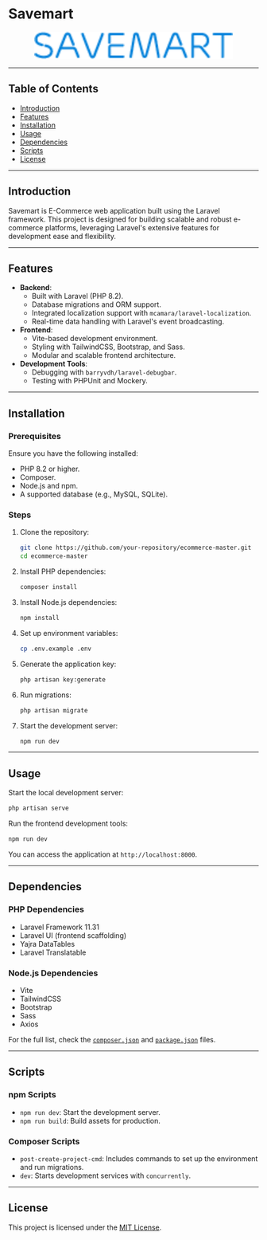
# Savemart

<p align="center">
  <a href="https://laravel.com" target="_blank">
    <img src="https://github.com/MostafaAllam-start/ecommerce/blob/master/public/assets/front/modules/novthemeconfig/images/logos/logo-1.png" width="400" alt="Laravel Logo">
  </a>
</p>

---

## Table of Contents
- [Introduction](#introduction)
- [Features](#features)
- [Installation](#installation)
- [Usage](#usage)
- [Dependencies](#dependencies)
- [Scripts](#scripts)
- [License](#license)

---

## Introduction
Savemart is E-Commerce web application built using the Laravel framework. This project is designed for building scalable and robust e-commerce platforms, leveraging Laravel's extensive features for development ease and flexibility.

---

## Features
- **Backend**:
  - Built with Laravel (PHP 8.2).
  - Database migrations and ORM support.
  - Integrated localization support with `mcamara/laravel-localization`.
  - Real-time data handling with Laravel's event broadcasting.
- **Frontend**:
  - Vite-based development environment.
  - Styling with TailwindCSS, Bootstrap, and Sass.
  - Modular and scalable frontend architecture.
- **Development Tools**:
  - Debugging with `barryvdh/laravel-debugbar`.
  - Testing with PHPUnit and Mockery.

---

## Installation

### Prerequisites
Ensure you have the following installed:
- PHP 8.2 or higher.
- Composer.
- Node.js and npm.
- A supported database (e.g., MySQL, SQLite).

### Steps
1. Clone the repository:
   ```bash
   git clone https://github.com/your-repository/ecommerce-master.git
   cd ecommerce-master
   ```

2. Install PHP dependencies:
   ```bash
   composer install
   ```

3. Install Node.js dependencies:
   ```bash
   npm install
   ```

4. Set up environment variables:
   ```bash
   cp .env.example .env
   ```

5. Generate the application key:
   ```bash
   php artisan key:generate
   ```

6. Run migrations:
   ```bash
   php artisan migrate
   ```

7. Start the development server:
   ```bash
   npm run dev
   ```

---

## Usage
Start the local development server:
```bash
php artisan serve
```

Run the frontend development tools:
```bash
npm run dev
```

You can access the application at `http://localhost:8000`.

---

## Dependencies

### PHP Dependencies
- Laravel Framework 11.31
- Laravel UI (frontend scaffolding)
- Yajra DataTables
- Laravel Translatable

### Node.js Dependencies
- Vite
- TailwindCSS
- Bootstrap
- Sass
- Axios

For the full list, check the [`composer.json`](./composer.json) and [`package.json`](./package.json) files.

---

## Scripts

### npm Scripts
- `npm run dev`: Start the development server.
- `npm run build`: Build assets for production.

### Composer Scripts
- `post-create-project-cmd`: Includes commands to set up the environment and run migrations.
- `dev`: Starts development services with `concurrently`.

---

## License
This project is licensed under the [MIT License](https://opensource.org/licenses/MIT).
